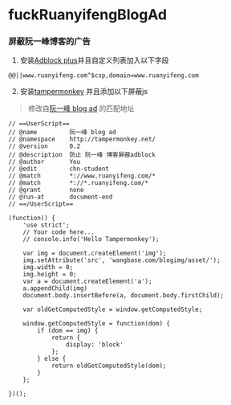 # fuckRuanyifengBlogAd
### 屏蔽阮一峰博客的广告

1. 安装[Adblock plus](https://chrome.google.com/webstore/detail/adblock-plus-free-ad-bloc/cfhdojbkjhnklbpkdaibdccddilifddb)并且自定义列表加入以下字段

```
@@||www.ruanyifeng.com^$csp,domain=www.ruanyifeng.com
```

2. 安装[tampermonkey](https://chrome.google.com/webstore/detail/tampermonkey/dhdgffkkebhmkfjojejmpbldmpobfkfo) 并且添加以下屏蔽js

> 修改自[阮一峰 blog ad](https://greasyfork.org/zh-CN/scripts/375685-%E9%98%AE%E4%B8%80%E5%B3%B0-blog-ad) 的匹配地址

```
// ==UserScript==
// @name         阮一峰 blog ad
// @namespace    http://tampermonkey.net/
// @version      0.2
// @description  防止 阮一峰 博客屏蔽adblock
// @author       You
// @edit         chn-student
// @match        *://www.ruanyifeng.com/*
// @match        *://*.ruanyifeng.com/*
// @grant        none
// @run-at       document-end
// ==/UserScript==

(function() {
    'use strict';
    // Your code here...
    // console.info('Hello Tampermonkey');

    var img = document.createElement('img');
    img.setAttribute('src', 'wangbase.com/blogimg/asset/');
    img.width = 0;
    img.height = 0;
    var a = document.createElement('a');
    a.appendChild(img)
    document.body.insertBefore(a, document.body.firstChild);

    var oldGetComputedStyle = window.getComputedStyle;

    window.getComputedStyle = function(dom) {
        if (dom == img) {
			return {
				display: 'block'
			};
		} else {
			return oldGetComputedStyle(dom);
		}
    };

})();
```
